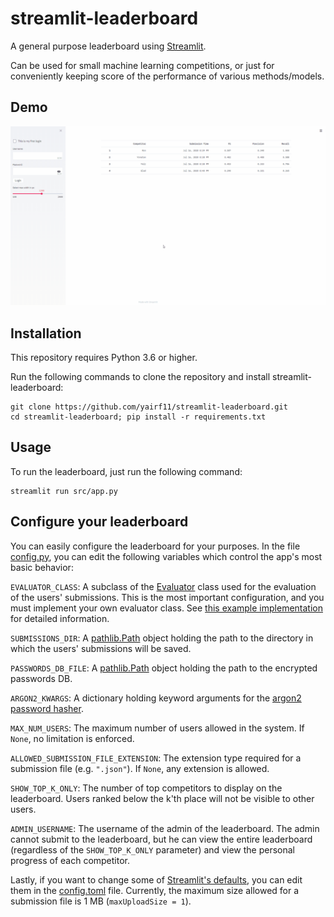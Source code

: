 # streamlit-leaderboard
A general purpose leaderboard using [Streamlit](https://docs.streamlit.io/en/stable/).

Can be used for small machine learning competitions, or just for conveniently keeping score
 of the performance of various methods/models.

## Demo
![](demo.gif)


## Installation
This repository requires Python 3.6 or higher.

Run the following commands to clone the repository and install streamlit-leaderboard:
```
git clone https://github.com/yairf11/streamlit-leaderboard.git
cd streamlit-leaderboard; pip install -r requirements.txt
```

## Usage
To run the leaderboard, just run the following command:
```
streamlit run src/app.py
```

## Configure your leaderboard
You can easily configure the leaderboard for your purposes. 
In the file [config.py](src/config.py), 
you can edit the following variables which control the app's most basic behavior:

`EVALUATOR_CLASS`: A subclass of the [Evaluator](src/evaluation/evaluator.py) class
 used for the evaluation of the users' submissions. 
 This is the most important configuration, 
 and you must implement your own evaluator class. 
 See [this example implementation](src/examples/f1_precision_recall_example.py)
  for detailed information.

`SUBMISSIONS_DIR`: A [pathlib.Path](https://docs.python.org/3/library/pathlib.html) object 
 holding the path to the directory in which the users' submissions will be saved.

`PASSWORDS_DB_FILE`: A [pathlib.Path](https://docs.python.org/3/library/pathlib.html) object 
 holding the path to the encrypted passwords DB.

`ARGON2_KWARGS`: A dictionary holding keyword arguments for the 
 [argon2 password hasher](https://argon2-cffi.readthedocs.io/en/stable/api.html#argon2.PasswordHasher).

`MAX_NUM_USERS`: The maximum number of users allowed in the system. If `None`, no limitation is enforced.

`ALLOWED_SUBMISSION_FILE_EXTENSION`: The extension type required for a 
 submission file (e.g. `".json"`). If `None`, any extension is allowed.

`SHOW_TOP_K_ONLY`: The number of top competitors to display on the leaderboard. Users ranked below the k'th place will not be visible to other users.

`ADMIN_USERNAME`: The username of the admin of the leaderboard. The admin cannot submit to the leaderboard, but he can view the entire leaderboard (regardless of the `SHOW_TOP_K_ONLY` parameter) and view the personal progress of each competitor.

Lastly, if you want to change some of [Streamlit's defaults](https://docs.streamlit.io/en/stable/cli.html#view-all-config-options),
 you can edit them in the [config.toml](.streamlit/config.toml) file.
 Currently, the maximum size allowed for a submission file is 1 MB (`maxUploadSize = 1`). 



